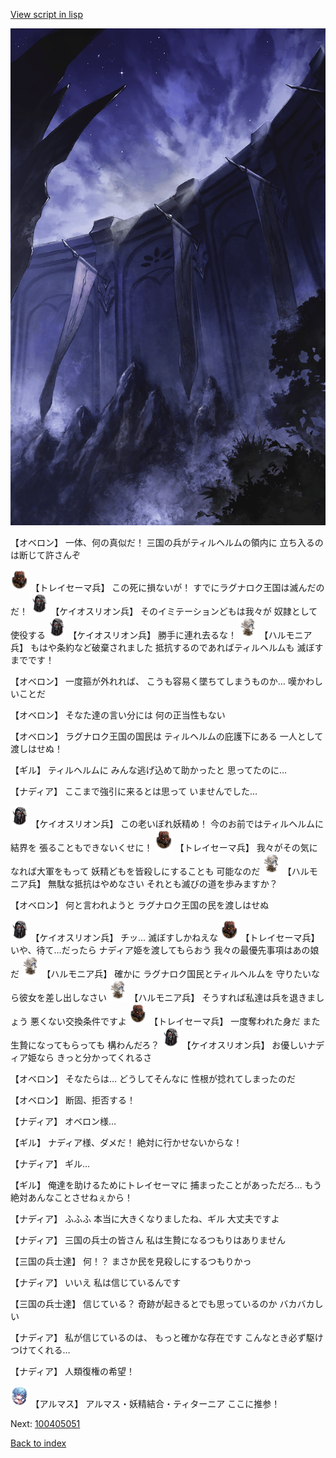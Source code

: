 [View script in lisp](../scripts/100405040.txt)

![101_south_wall.png](../images/backgrounds/101_south_wall.png)

【オベロン】
一体、何の真似だ！
三国の兵がティルヘルムの領内に
立ち入るのは断じて許さんぞ

<img src="../images/units/3830001.png" alt="3830001.png" height="34"/>
【トレイセーマ兵】
この死に損ないが！
すでにラグナロク王国は滅んだのだ！

<img src="../images/units/3820001.png" alt="3820001.png" height="34"/>
【ケイオスリオン兵】
そのイミテーションどもは我々が
奴隷として使役する

<img src="../images/units/3820001.png" alt="3820001.png" height="34"/>
【ケイオスリオン兵】
勝手に連れ去るな！

<img src="../images/units/3810001.png" alt="3810001.png" height="34"/>
【ハルモニア兵】
もはや条約など破棄されました
抵抗するのであればティルヘルムも
滅ぼすまでです！

【オベロン】
一度箍が外れれば、
こうも容易く墜ちてしまうものか…
嘆かわしいことだ

【オベロン】
そなた達の言い分には
何の正当性もない

【オベロン】
ラグナロク王国の国民は
ティルヘルムの庇護下にある
一人として渡しはせぬ！

【ギル】
ティルヘルムに
みんな逃げ込めて助かったと
思ってたのに…

【ナディア】
ここまで強引に来るとは思って
いませんでした…

<img src="../images/units/3820001.png" alt="3820001.png" height="34"/>
【ケイオスリオン兵】
この老いぼれ妖精め！
今のお前ではティルヘルムに結界を
張ることもできないくせに！

<img src="../images/units/3830001.png" alt="3830001.png" height="34"/>
【トレイセーマ兵】
我々がその気になれば大軍をもって
妖精どもを皆殺しにすることも
可能なのだ

<img src="../images/units/3810001.png" alt="3810001.png" height="34"/>
【ハルモニア兵】
無駄な抵抗はやめなさい
それとも滅びの道を歩みますか？

【オベロン】
何と言われようと
ラグナロク王国の民を渡しはせぬ

<img src="../images/units/3820001.png" alt="3820001.png" height="34"/>
【ケイオスリオン兵】
チッ…
滅ぼすしかねえな

<img src="../images/units/3830001.png" alt="3830001.png" height="34"/>
【トレイセーマ兵】
いや、待て…だったら
ナディア姫を渡してもらおう
我々の最優先事項はあの娘だ

<img src="../images/units/3810001.png" alt="3810001.png" height="34"/>
【ハルモニア兵】
確かに
ラグナロク国民とティルヘルムを
守りたいなら彼女を差し出しなさい

<img src="../images/units/3810001.png" alt="3810001.png" height="34"/>
【ハルモニア兵】
そうすれば私達は兵を退きましょう
悪くない交換条件ですよ

<img src="../images/units/3830001.png" alt="3830001.png" height="34"/>
【トレイセーマ兵】
一度奪われた身だ
また生贄になってもらっても
構わんだろ？

<img src="../images/units/3820001.png" alt="3820001.png" height="34"/>
【ケイオスリオン兵】
お優しいナディア姫なら
きっと分かってくれるさ

【オベロン】
そなたらは…
どうしてそんなに
性根が捻れてしまったのだ

【オベロン】
断固、拒否する！

【ナディア】
オベロン様…

【ギル】
ナディア様、ダメだ！
絶対に行かせないからな！

【ナディア】
ギル…

【ギル】
俺達を助けるためにトレイセーマに
捕まったことがあっただろ…
もう絶対あんなことさせねぇから！

【ナディア】
ふふふ
本当に大きくなりましたね、ギル
大丈夫ですよ

【ナディア】
三国の兵士の皆さん
私は生贄になるつもりはありません

【三国の兵士達】
何！？
まさか民を見殺しにするつもりかっ

【ナディア】
いいえ
私は信じているんです

【三国の兵士達】
信じている？
奇跡が起きるとでも思っているのか
バカバカしい

【ナディア】
私が信じているのは、
もっと確かな存在です
こんなとき必ず駆けつけてくれる…

【ナディア】
人類復権の希望！

<img src="../images/units/3103811.png" alt="3103811.png" height="34"/>
【アルマス】
アルマス・妖精結合・ティターニア
ここに推参！


Next: [100405051](100405051.md)

[Back to index](index.md)
